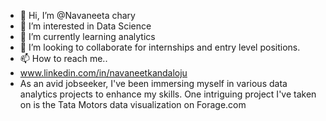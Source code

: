 - 👋 Hi, I’m @Navaneeta chary
- 👀 I’m interested in Data Science
- 🌱 I’m currently learning analytics
- 💞️ I’m looking to collaborate for internships and entry level positions.
- 📫 How to reach me..
-  www.linkedin.com/in/navaneetkandaloju
-  As an avid jobseeker, I've been immersing myself in various data analytics projects to enhance my skills. One intriguing project I've taken on is the Tata Motors data visualization on Forage.com



<!---
Navaneettinku/Navaneettinku is a ✨ special ✨ repository because its `README.md` (this file) appears on your GitHub profile.
You can click the Preview link to take a look at your changes.
--->
